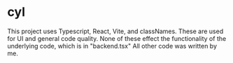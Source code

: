 # cyl

This project uses Typescript, React, Vite, and classNames. These are used for UI and general code quality. None of these effect the functionality of the underlying code, which is in "backend.tsx" All other code was written by me.
